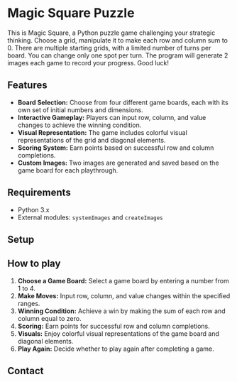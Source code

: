 # Magic Square Puzzle
This is Magic Square, a Python puzzle game challenging your strategic thinking. Choose a grid, manipulate it to make each row and column sum to 0. There are multiple starting grids, with a limited number of turns per board. You can change only one spot per turn. The program will generate 2 images each game to record your progress. Good luck!

## Features

- **Board Selection:** Choose from four different game boards, each with its own set of initial numbers and dimensions.
- **Interactive Gameplay:** Players can input row, column, and value changes to achieve the winning condition.
- **Visual Representation:** The game includes colorful visual representations of the grid and diagonal elements.
- **Scoring System:** Earn points based on successful row and column completions.
- **Custom Images:** Two images are generated and saved based on the game board for each playthrough.

## Requirements

- Python 3.x
- External modules: `systemImages` and `createImages`

## Setup



## How to play

1. **Choose a Game Board:** Select a game board by entering a number from 1 to 4.
2. **Make Moves:** Input row, column, and value changes within the specified ranges.
3. **Winning Condition:** Achieve a win by making the sum of each row and column equal to zero.
4. **Scoring:** Earn points for successful row and column completions.
5. **Visuals:** Enjoy colorful visual representations of the game board and diagonal elements.
6. **Play Again:** Decide whether to play again after completing a game.


## Contact
